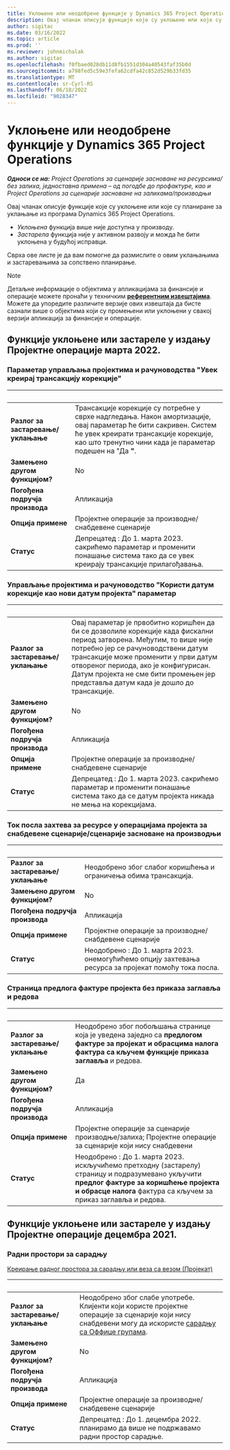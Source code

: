 ```yaml
---
title: Уклоњене или неодобрене функције у Dynamics 365 Project Operations
description: Овај чланак описује функције које су уклоњене или које су планиране за уклањање из програма Dynamics 365 Project Operations.
author: sigitac
ms.date: 03/16/2022
ms.topic: article
ms.prod: ''
ms.reviewer: johnmichalak
ms.author: sigitac
ms.openlocfilehash: f0fbaed028db11d8fb1551d304a40543faf35b0d
ms.sourcegitcommit: a798fed5c59e3fefa62cdfa42c852d529b33fd35
ms.translationtype: MT
ms.contentlocale: sr-Cyrl-RS
ms.lasthandoff: 06/18/2022
ms.locfileid: "9028347"
---
```

# <a name="removed-or-deprecated-features-in-dynamics-365-project-operations"></a>Уклоњене или неодобрене функције у Dynamics 365 Project Operations

_**Односи се на:** Project Operations за сценарије засноване на ресурсима/без залиха, једноставна примена – од погодбе до профактуре, као и Project Operations за сценарије засноване на залихама/производњи_

Овај чланак описује функције које су уклоњене или које су планиране за уклањање из програма Dynamics 365 Project Operations.

- *Уклоњена* функција више није доступна у производу.
- *Застарела* функција није у активном развоју и можда ће бити уклоњена у будућој исправци.

Сврха ове листе је да вам помогне да размислите о овим уклањањима и застаревањима за сопствено планирање.

> [!NOTE]
> Детаљне информације о објектима у апликацијама за финансије и операције можете пронаћи у техничким [**референтним извештајима**](/dynamics/s-e/global/axtechrefrep_61). Можете да упоредите различите верзије ових извештаја да бисте сазнали више о објектима који су промењени или уклоњени у свакој верзији апликација за финансије и операције.

## <a name="features-removed-or-deprecated-in-the-project-operations-march-2022-release"></a>Функције уклоњене или застареле у издању Пројектне операције марта 2022.

### <a name="project-management-and-accounting-always-create-adjustment-transaction-parameter"></a>Параметар управљања пројектима и рачуноводства "Увек креирај трансакцију корекције"

| &nbsp; | &nbsp; |
|--------|--------|
| **Разлог за застаревање/уклањање** | Трансакције корекције су потребне у сврхе надгледања. Након амортизације, овај параметар ће бити сакривен. Систем ће увек креирати трансакције корекције, као што тренутно чини када је параметар подешен на "Да **"**. |
| **Замењено другом функцијом?** | No |
| **Погођена подручја производа** | Апликација |
| **Опција примене** | Пројектне операције за производне/снабдевене сценарије |
| **Статус** | Депрецатед : До 1. марта 2023. сакрићемо параметар и променити понашање система тако да се увек креирају трансакције прилагођавања. |

### <a name="project-management-and-accounting-use-adjustment-date-as-new-project-date-parameter"></a>Управљање пројектима и рачуноводство "Користи датум корекције као нови датум пројекта" параметар

| &nbsp; | &nbsp; |
|--------|--------|
| **Разлог за застаревање/уклањање** | Овај параметар је првобитно коришћен да би се дозволиле корекције када фискални период затворена. Међутим, то више није потребно јер се рачуноводствени датум трансакције може променити у први датум отвореног периода, ако је конфигурисан. Датум пројекта не сме бити промењен јер представља датум када је дошло до трансакције. |
| **Замењено другом функцијом?** | No |
| **Погођена подручја производа** | Апликација |
| **Опција примене** | Пројектне операције за производне/снабдевене сценарије |
| **Статус** | Депрецатед : До 1. марта 2023. сакрићемо параметар и променити понашање система тако да се датум пројекта никада не мења на корекцијама. |

### <a name="resource-request-workflow-in-project-operations-for-stockedproduction-based-scenarios"></a>Ток посла захтева за ресурсе у операцијама пројекта за снабдевене сценарије/сценарије засноване на производњи

| &nbsp; | &nbsp; |
|--------|--------|
| **Разлог за застаревање/уклањање** | Неодобрено због слабог коришћења и ограничења обима трансакција. |
| **Замењено другом функцијом?** | No |
| **Погођена подручја производа** | Апликација |
| **Опција примене** | Пројектне операције за производне/снабдевене сценарије |
| **Статус** | Неодобрено : До 1. марта 2023. онемогућићемо опцију захтевања ресурса за пројекат помоћу тока посла. |

### <a name="project-invoice-proposal-page-without-header-and-lines-views"></a>Страница предлога фактуре пројекта без приказа заглавља и редова

| &nbsp; | &nbsp; |
|--------|--------|
| **Разлог за застаревање/уклањање** | Неодобрено због побољшања странице која је уведена заједно са **предлогом фактуре за пројекат и обрасцима налога фактура са кључем функције приказа заглавља** и редова. |
| **Замењено другом функцијом?** | Да |
| **Погођена подручја производа** | Апликација |
| **Опција примене** | Пројектне операције за сценарије производње/залиха; Пројектне операције за сценарије који нису снабдевени |
| **Статус** | Неодобрено : До 1. марта 2023. искључићемо претходну (застарелу) страницу и подразумевано укључити **предлог фактуре за коришћење пројекта и обрасце налога** фактура са кључем за приказ заглавља и редова. |

## <a name="features-removed-or-deprecated-in-the-project-operations-december-2021-release"></a>Функције уклоњене или застареле у издању Пројектне операције децембра 2021.

### <a name="collaboration-workspaces"></a>Радни простори за сарадњу

[Креирање радног простора за сарадњу или веза са везом (Пројекат)](/dynamicsax-2012/appuser-itpro/create-or-link-to-a-collaboration-workspace-project)

| &nbsp; | &nbsp; |
|--------|--------|
| **Разлог за застаревање/уклањање** | Неодобрено због слабе употребе. Клијенти који користе пројектне операције за сценарије који нису снабдевени могу да искористе [сарадњу са Оффице групама](../project-management/collaboration-groups.md). |
| **Замењено другом функцијом?** | No |
| **Погођена подручја производа** | Апликација  |
| **Опција примене** | Пројектне операције за производне/снабдевене сценарије |
| **Статус** | Депрецатед : До 1. децембра 2022. планирамо да више не подржавамо радни простор сарадње. |
